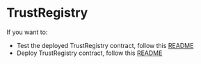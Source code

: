 # TrustRegistry


If you want to:

- Test the deployed TrustRegistry contract, follow this [README](https://github.com/CanaCred/TrustRegistry/blob/main/app/README.md)
- Deploy TrustRegistry contract, follow this [README](https://github.com/CanaCred/TrustRegistry/blob/main/truffle-app/README.md)

